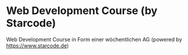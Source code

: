 # Web Development Course (by Starcode)
Web Development Course in Form einer wöchentlichen AG (powered by https://www.starcode.de)
